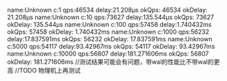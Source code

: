 name:Unknown c:1 qps:46534 delay:21.208µs okQps: 46534 okDelay: 21.208µs
name:Unknown c:10 qps:73627 delay:135.544µs okQps: 73627 okDelay: 135.544µs
name:Unknown c:100 qps:57458 delay:1.740432ms okQps: 57458 okDelay: 1.740432ms
name:Unknown c:1000 qps:56232 delay:17.837591ms okQps: 56232 okDelay: 17.837591ms
name:Unknown c:5000 qps:54117 delay:93.42967ms okQps: 54117 okDelay: 93.42967ms
name:Unknown c:10000 qps:56807 delay:181.271606ms okQps: 56807 okDelay: 181.271606ms
//测试结果可能会有问题，带wal的性能比不带wal的更高
//TODO 物理机上再测试
